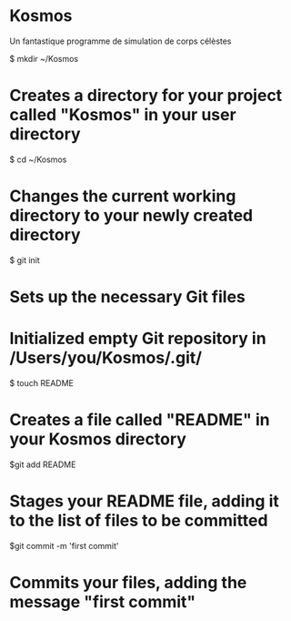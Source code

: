 Kosmos
======

Un fantastique programme de simulation de corps célèstes

$ mkdir ~/Kosmos
# Creates a directory for your project called "Kosmos" in your user directory

$ cd ~/Kosmos
# Changes the current working directory to your newly created directory

$ git init
# Sets up the necessary Git files
# Initialized empty Git repository in /Users/you/Kosmos/.git/

$ touch README
# Creates a file called "README" in your Kosmos directory

$git add README
# Stages your README file, adding it to the list of files to be committed

$git commit -m 'first commit'
# Commits your files, adding the message "first commit"
